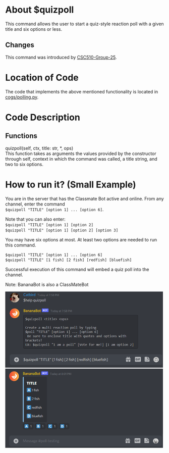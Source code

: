 # About $quizpoll

This command allows the user to start a quiz-style reaction poll with a given title and six options or less.

## Changes

This command was introduced by [CSC510-Group-25](https://github.com/CSC510-Group-25/ClassMateBot/).

# Location of Code
The code that implements the above mentioned functionality is located in [cogs/polling.py](https://github.com/CSC510-Group-25/ClassMateBot/tree/main/cogs/polling.py).

# Code Description
## Functions
quizpoll(self, ctx, title: str, *, ops) <br>
This function takes as arguments the values provided by the constructor through self, context in which the command was called, a title string, and two to six options.

# How to run it? (Small Example)
You are in the server that has the Classmate Bot active and online. From any channel,
 enter the command  
 `$quizpoll "TITLE" [option 1] ... [option 6]`.

 Note that you can also enter:  
`$quizpoll "TITLE" [option 1] [option 2]`  
`$quizpoll "TITLE" [option 1] [option 2] [option 3]`

You may have six options at most. At least two options are needed to run this command.


```
$quizpoll "TITLE" [option 1] ... [option 6]
$quizpoll "TITLE" [1 fish] [2 fish] [redfish] [bluefish]
```
Successful execution of this command will embed a quiz poll into the channel.

Note: BananaBot is also a ClassMateBot

<img src="https://github.com/CSC510-Group-25/ClassMateBot/blob/group25-command-docs/data/proj3media/polling/quizpoll1.png?raw=true" width="500">

<img src="https://github.com/CSC510-Group-25/ClassMateBot/blob/group25-command-docs/data/proj3media/polling/quizpoll2.png?raw=true" width="500">
